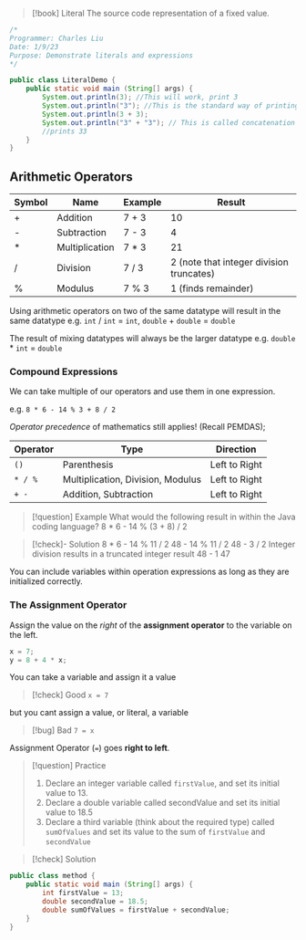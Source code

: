 >[!book] Literal
>The source code representation of a fixed value.

```java
/*
Programmer: Charles Liu
Date: 1/9/23
Purpose: Demonstrate literals and expressions
*/

public class LiteralDemo {
	public static void main (String[] args) {
		System.out.println(3); //This will work, print 3
		System.out.println("3"); //This is the standard way of printing we have seen
		System.out.println(3 + 3);
		System.out.println("3" + "3"); // This is called concatenation
		//prints 33
	}
}

```

## Arithmetic Operators

| **Symbol** | **Name** | **Example** | **Result** |
| --- | --- | --- | --- |
| + | Addition | 7 + 3 | 10 |
| - | Subtraction | 7 - 3 | 4 |
| * | Multiplication | 7 \* 3 | 21 |
| / | Division | 7 / 3 | 2 (note that integer division truncates)|
| % | Modulus | 7 % 3 | 1 (finds remainder) |

Using arithmetic operators on two of the same datatype will result in the same datatype
e.g. `int` / `int` = `int`, `double` + `double` = `double`

The result of mixing datatypes will always be the larger datatype
e.g. `double` * `int` = `double`

### Compound Expressions

We can take multiple of our operators and use them in one expression.

e.g. `8 * 6 - 14 % 3 + 8 / 2`

*Operator precedence* of mathematics still applies! (Recall PEMDAS);

| Operator | Type | Direction |
| --- | --- | --- |
| `()` | Parenthesis | Left to Right |
| `* / %` | Multiplication, Division, Modulus | Left to Right |
| `+ -` | Addition, Subtraction | Left to Right |

>[!question] Example
>What would the following result in within the Java coding language?
8 * 6 - 14 % (3 + 8) / 2

>[!check]- Solution
8 * 6 - 14 % 11 / 2
48 - 14 % 11 / 2
48 - 3 / 2
Integer division results in a truncated integer result
48 - 1
47

You can include variables within operation expressions as long as they are initialized correctly.

### The Assignment Operator

Assign the value on the *right* of the **assignment operator** to the variable on the left.

```java
x = 7;
y = 8 + 4 * x;
```

You can take a variable and assign it a value
>[!check] Good
`x = 7`

but you cant assign a value, or literal, a variable
>[!bug] Bad
`7 = x`

Assignment Operator (`=`) goes **right to left**.

>[!question] Practice
>1. Declare an integer variable called `firstValue`, and set its initial value to 13.
>2. Declare a double variable called secondValue and set its initial value to 18.5
>3. Declare a third variable (think about the required type) called `sumOfValues` and set its value to the sum of `firstValue` and `secondValue`

>[!check] Solution

```java
public class method {
	public static void main (String[] args) {
		int firstValue = 13;
		double secondValue = 18.5;
		double sumOfValues = firstValue + secondValue;
	}
}
```